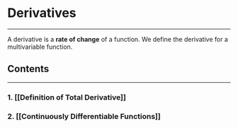 # Derivatives
---
A derivative is a **rate of change** of a function. We define the derivative for a multivariable function.

## Contents
---

### 1. [[Definition of Total Derivative]]

### 2. [[Continuously Differentiable Functions]]